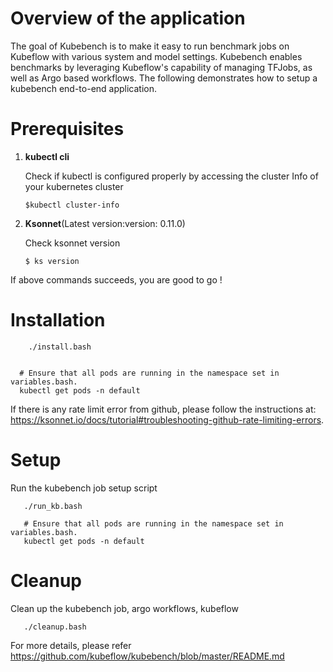 # Overview of the application
The goal of Kubebench is to make it easy to run benchmark jobs on Kubeflow with various system and model settings. 
Kubebench enables benchmarks by leveraging Kubeflow's capability of managing TFJobs, as well as Argo based workflows.
The following demonstrates how to setup a kubebench end-to-end application.

# Prerequisites

1. **kubectl cli**

   Check if kubectl  is configured properly by accessing the cluster Info of your kubernetes cluster

       $kubectl cluster-info

 2. **Ksonnet**(Latest version:version: 0.11.0)

    Check ksonnet version

        $ ks version


If above commands succeeds, you are good to go !


# Installation

        ./install.bash


      # Ensure that all pods are running in the namespace set in variables.bash. 
      kubectl get pods -n default

If there is any rate limit error from github, please follow the instructions at:
https://ksonnet.io/docs/tutorial#troubleshooting-github-rate-limiting-errors.

# Setup
Run the kubebench job setup script

       ./run_kb.bash
    
       # Ensure that all pods are running in the namespace set in variables.bash. 
       kubectl get pods -n default
       
# Cleanup
Clean up the kubebench job, argo workflows, kubeflow 

       ./cleanup.bash

For more details, please refer https://github.com/kubeflow/kubebench/blob/master/README.md
